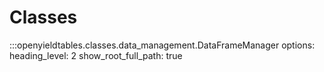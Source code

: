 # Classes

:::openyieldtables.classes.data_management.DataFrameManager
    options:
      heading_level: 2
      show_root_full_path: true